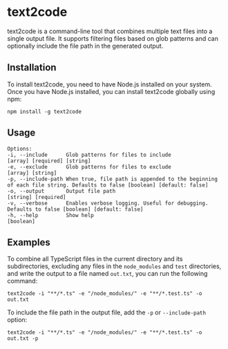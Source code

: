 # text2code

text2code is a command-line tool that combines multiple text files into a single output file. It supports filtering files based on glob patterns and can optionally include the file path in the generated output.

## Installation

To install text2code, you need to have Node.js installed on your system. Once you have Node.js installed, you can install text2code globally using npm:

```
npm install -g text2code
```

## Usage

```
Options:
-i, --include      Glob patterns for files to include                [array] [required] [string]
-e, --exclude      Glob patterns for files to exclude                [array] [string]
-p, --include-path When true, file path is appended to the beginning of each file string. Defaults to false [boolean] [default: false]
-o, --output       Output file path                                  [string] [required]
-v, --verbose      Enables verbose logging. Useful for debugging. Defaults to false [boolean] [default: false]
-h, --help         Show help                                         [boolean]
```

## Examples

To combine all TypeScript files in the current directory and its subdirectories, excluding any files in the `node_modules` and `test` directories, and write the output to a file named `out.txt`, you can run the following command:

```
text2code -i "**/*.ts" -e "/node_modules/" -e "**/*.test.ts" -o out.txt

```

To include the file path in the output file, add the `-p` or `--include-path` option:

```
text2code -i "**/*.ts" -e "/node_modules/" -e "**/*.test.ts" -o out.txt -p

```
